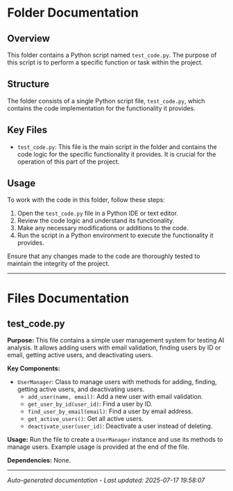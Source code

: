 # Folder Documentation

## Overview
This folder contains a Python script named `test_code.py`. The purpose of this script is to perform a specific function or task within the project.

## Structure
The folder consists of a single Python script file, `test_code.py`, which contains the code implementation for the functionality it provides.

## Key Files
- `test_code.py`: This file is the main script in the folder and contains the code logic for the specific functionality it provides. It is crucial for the operation of this part of the project.

## Usage
To work with the code in this folder, follow these steps:
1. Open the `test_code.py` file in a Python IDE or text editor.
2. Review the code logic and understand its functionality.
3. Make any necessary modifications or additions to the code.
4. Run the script in a Python environment to execute the functionality it provides.

Ensure that any changes made to the code are thoroughly tested to maintain the integrity of the project.

---

# Files Documentation

## test_code.py

**Purpose:** This file contains a simple user management system for testing AI analysis. It allows adding users with email validation, finding users by ID or email, getting active users, and deactivating users.

**Key Components:**
- `UserManager`: Class to manage users with methods for adding, finding, getting active users, and deactivating users.
  - `add_user(name, email)`: Add a new user with email validation.
  - `get_user_by_id(user_id)`: Find a user by ID.
  - `find_user_by_email(email)`: Find a user by email address.
  - `get_active_users()`: Get all active users.
  - `deactivate_user(user_id)`: Deactivate a user instead of deleting.
  
**Usage:** Run the file to create a `UserManager` instance and use its methods to manage users. Example usage is provided at the end of the file.

**Dependencies:** None.

---
*Auto-generated documentation - Last updated: 2025-07-17 19:58:07*

